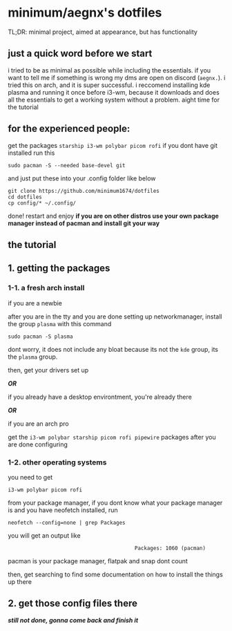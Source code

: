 # minimum/aegnx's dotfiles
TL;DR: minimal project, aimed at appearance, but has functionality
## just a quick word before we start
i tried to be as minimal as possible while including the essentials.
if you want to tell me if something is wrong my dms are open on discord (``aegnx.``).
i tried this on arch, and it is super successful.
i reccomend installing kde plasma and running it once before i3-wm, because it downloads and does all the essentials to get a working system without a problem.
aight time for the tutorial
## for the experienced people:
get the packages ```starship i3-wm polybar picom rofi``` 
if you dont have git installed run this
```
sudo pacman -S --needed base-devel git
```
and just put these into your .config folder like below
```
git clone https://github.com/minimum1674/dotfiles
cd dotfiles
cp config/* ~/.config/ 
```
done! restart and enjoy
**if you are on other distros use your own package manager instead of pacman and install git your way**
## the tutorial
## 1. getting the packages
### 1-1. a fresh arch install
if you are a newbie

after you are in the tty and you are done setting up networkmanager, install the group ``plasma`` with this command
```
sudo pacman -S plasma
```
dont worry, it does not include any bloat because its not the ``kde`` group, its the ``plasma`` group.

then, get your drivers set up

***OR***

if you already have a desktop environtment, you're already there

***OR***

if you are an arch pro

get the ``i3-wm polybar starship picom rofi pipewire`` packages after you are done configuring 
### 1-2. other operating systems
you need to get 
```
i3-wm polybar picom rofi
```
from your package manager, if you dont know what your package manager is and you have neofetch installed, run
```
neofetch --config=none | grep Packages
```
you will get an output like
```
                                         Packages: 1060 (pacman)
```
pacman is your package manager, flatpak and snap dont count

then, get searching to find some documentation on how to install the things up there
## 2. get those config files there
***still not done, gonna come back and finish it***
